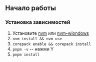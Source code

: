 ## Начало работы

### Установка зависимостей
1. Установите [nvm](https://github.com/nvm-sh/nvm) или [nvm-wiondows](https://github.com/coreybutler/nvm-windows)
2. `nvm install && nvm use`
3. `corepack enable && corepack install`
4. `pnpm -v` -- нажми Y
5. `pnpm install`